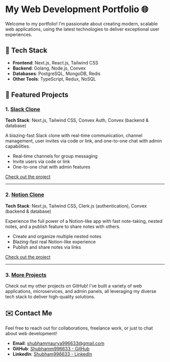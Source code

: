 # My Web Development Portfolio 🌐

Welcome to my portfolio! I’m passionate about creating modern, scalable web applications, using the latest technologies to deliver exceptional user experiences.

## 🔧 Tech Stack
- **Frontend**: Next.js, React.js, Tailwind CSS
- **Backend**: Golang, Node.js, Convex
- **Databases**: PostgreSQL, MongoDB, Redis
- **Other Tools**: TypeScript, Redux, NoSQL

## 🚀 Featured Projects

### 1. [Slack Clone](#) 
**Tech Stack**: Next.js, Tailwind CSS, Convex Auth, Convex (backend & database)

A blazing-fast Slack clone with real-time communication, channel management, user invites via code or link, and one-to-one chat with admin capabilities.

- Real-time channels for group messaging
- Invite users via code or link
- One-to-one chat with admin features

[Check out the project](https://joslacki.vercel.app/)

---

### 2. [Notion Clone](#)
**Tech Stack**: Next.js, Tailwind CSS, Clerk.js (authentication), Convex (backend & database)

Experience the full power of a Notion-like app with fast note-taking, nested notes, and a publish feature to share notes with others.

- Create and organize multiple nested notes
- Blazing-fast real Notion-like experience
- Publish and share notes via links

[Check out the project](https://jotion-sand.vercel.app/)

---

### 3. [More Projects](#)
Check out my other projects on GitHub! I’ve built a variety of web applications, microservices, and admin panels, all leveraging my diverse tech stack to deliver high-quality solutions.

## ✉️ Contact Me
Feel free to reach out for collaborations, freelance work, or just to chat about web development!

- **Email**: [shubhammaurya996633@gmail.com](mailto:shubhammaurya996633@gmail.com)
- **GitHub**: [Shubhamm996633 - GitHub](https://github.com/shubhamm996633)
- **LinkedIn**: [Shubham996633 - LinkedIn](https://linkedin.com/in/shubham996633)
